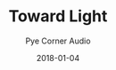 ---
title: "Toward Light"
subtitle: "Pye Corner Audio"
customForwardUrl: "https://www.youtube.com/watch?v=Xeu4yGmOkPE"
displayImg: "https://img.youtube.com/vi/Xeu4yGmOkPE/0.jpg"
date: "2018-01-04"
newTab: true 
---